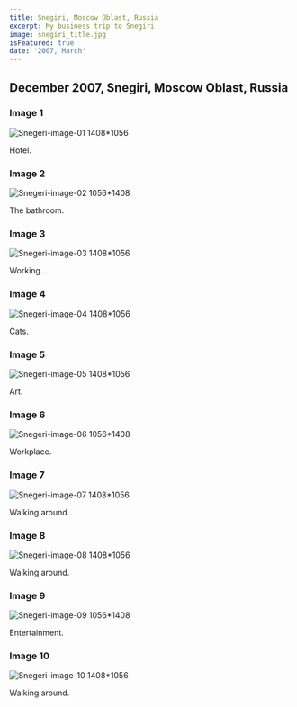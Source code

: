 ```yaml
---
title: Snegiri, Moscow Oblast, Russia
excerpt: My business trip to Snegiri
image: snegiri_title.jpg
isFeatured: true
date: '2007, March'
---
```


## December 2007, Snegiri, Moscow Oblast, Russia

### Image 1

![Snegeri-image-01 1408*1056](image_01.jpg)

Hotel.

### Image 2

![Snegeri-image-02 1056*1408](image_02.jpg)

The bathroom.

### Image 3

![Snegeri-image-03 1408*1056](image_03.jpg)

Working...

### Image 4

![Snegeri-image-04 1408*1056](image_04.jpg)

Cats.

### Image 5

![Snegeri-image-05 1408*1056](image_05.jpg)

Art.

### Image 6

![Snegeri-image-06 1056*1408](image_06.jpg)

Workplace.

### Image 7

![Snegeri-image-07 1408*1056](image_07.jpg)

Walking around.

### Image 8

![Snegeri-image-08 1408*1056](image_08.jpg)

Walking around.

### Image 9

![Snegeri-image-09 1056*1408](image_09.jpg)

Entertainment.

### Image 10

![Snegeri-image-10 1408*1056](image_10.jpg)

Walking around.
